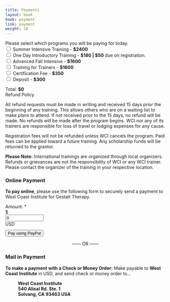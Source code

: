 ```yaml
---
title: Payments
layout: book
book: payment
link: payment
weight: 10
---
```

<div class="row">
    <div class="col col-sm-6">
        <h2 id="registration" style="display:none">Thank you for registering!</h2>
        <div class="panel panel-default">
          <div class="panel-heading">Please select which programs you will be paying for today.</div>
          <div class="panel-body">
            <form>
                <div class="checkbox">
                  <label>
                    <input id="summer" type="checkbox" value="">
                    Summer Intensive Training - <strong>$<span id="summer-value">2400</span></strong>
                  </label>
                </div>
                <div class="checkbox">
                    <label>
                      <input id="oneday" type="checkbox" value="">
                      One Day Introductory Training - <strong>$180 | $<span id="oneday-value">50</span></strong> due on registration.
                    </label>
                </div>
                <div class="checkbox">
                    <label>
                      <input id="advanced" type="checkbox" value="">
                      Advanced Fall Intensive - <strong>$<span id="advanced-value">1600</span></strong>
                    </label>
                </div>
                <div class="checkbox">
                    <label>
                        <input id="trainers" type="checkbox" value="">
                        Training for Trainers - <strong>$<span id="trainers-value">1600</span></strong>
                    </label>
                </div>
                <div class="checkbox">
                    <label>
                        <input id="certification" type="checkbox" value="">
                        Certification Fee - <strong>$<span id="certification-value">350</span></strong>
                    </label>
                </div>
                <div class="checkbox">
                    <label>
                        <input id="deposit" type="checkbox" value="">
                        Deposit - <strong>$<span id="deposit-value">300</span></strong>
                    </label>
                </div>
            </form>
          </div>
          <div class="panel-footer">Total: <strong>$<span id="total">0</span></strong></div>
        </div>
        <div class="panel panel-default">
          <div class="panel-heading">Refund Policy</div>
          <div class="panel-body">
            <p>All refund requests must be made in writing and received 15 days prior the beginning of any training.  This allows others who are on a waiting list to make plans to attend.  If not received prior to the 15 days, no refund will be made.  No refunds will be made after the program begins.    WCI nor any of its trainers are responsible for loss of travel or lodging expenses for any cause.</p>
            <p>Registration fees will not be refunded unless WCI cancels the program. Paid fees can be applied toward a future training. Any scholarship funds will be returned to the grantor.</p>
            <p><strong>Please Note:</strong> International trainings are organized through local organizers.  Refunds or grievances  are not the responsibility of WCI or any WCI trainer. Please contact the organizer of the training in your respective location.</p>
          </div>
        </div>
    </div>
    <div class="col col-sm-6">
        <div class="row">
            <div class="col col-sm-12">
                <div class="panel panel-success">
                  <div class="panel-heading">
                    <h3 class="panel-title">Online Payment</h3>
                  </div>
                  <div class="panel-body">
                    <p><strong>To pay online</strong>, please use the following form to securely send a payment to West Coast Institute for Gestalt Therapy.</p>
                    <form action="https://www.paypal.com/cgi-bin/webscr" accept-charset="UTF-8" method="post" id="payment-form" _lpchecked="1" class="form-inline">
                        <div>
                            <div class="form-group" style="margin-bottom:10px;">
                                <label for="amount">Amount: <span class="form-required" title="This field is required.">*</span></label>
                                <div class="input-group">
                                    <div class="input-group-addon">$</div>
                                    <input type="text" maxlength="12" name="amount" id="amount" size="12" value="0" class="form-control required">
                                    <div class="input-group-addon">USD</div>
                                </div>
                            </div>
                            <div class="clearfix"></div>
                            <input type="submit" name="submit" value="Pay using PayPal" class="btn btn-primary">
                            <input type="hidden" name="charset" value="utf-8">
                            <input type="hidden" name="currency_code" value="USD">
                            <input type="hidden" name="business" value="felicia@feliciacarroll.com">
                            <input type="hidden" name="cmd" value="_xclick">
                            <input type="hidden" name="item_name" value="Payment for services">
                            <input type="hidden" name="no_shipping" value="1">
                            <input type="hidden" name="return" value="http://feliciacarroll.com/paymentdone">
                            <input type="hidden" name="form_id" id="edit-payment-form" value="payment_form">
                        </div>
                    </form>
                  </div>
                </div>
            </div>
        </div>
        <div class="row">
            <div class="col col-sm-12" style="text-align: center;">&mdash;&mdash; OR &mdash;&mdash;</div>
        </div>
        <div class="row">
            <div class="col col-sm-12" style="margin-top: 20px;">
                <div class="panel panel-success">
                  <div class="panel-heading">
                    <h3 class="panel-title">Mail in Payment</h3>
                  </div>
                  <div class="panel-body">
                    <p><strong>To make a payment with a Check or Money Order:</strong> Make payable to <strong>West Coast Institute</strong> in USD, and send check or money order to...</p>
                    <p style="margin-left: 40px">
                        <strong>West Coast Institute<br/>540 Alisal Rd. Ste. 1<br/>Solvang, CA 93463 USA</strong>
                    </p>
                  </div>
                </div>
            </div>
        </div>
    </div>
</div>
<script type="text/javascript">
    $('input[type=checkbox]').change(function() {
        var id = $(this).attr('id');
        var value = parseInt($('#' + id + '-value').text(), 10);
        var currentValue = parseInt($('#amount').val(), 10);
        var newValue = currentValue;
        newValue += this.checked ? value : -value;
        $('#amount').val(newValue);
        $('#total').text(newValue);
    });

    if (QueryString.register) {
        $('#registration').show();
    }
    if (QueryString.payment) {
        var payment = (parseInt(QueryString.payment, 10) / 100).toFixed(2);
        $('#amount').val(payment);
    }
</script>

